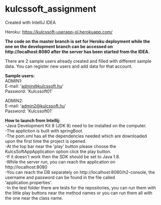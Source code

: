 # kulcssoft_assignment

Created with IntelliJ IDEA<br>

Heroku: https://kulcssoft-userapp-ol.herokuapp.com/<br>

**The code on the master branch is set for Heroku deployment while the one on the development branch can be accessed on http://localhost:8080 after the server has been started from the IDEA.**

There are 2 sample users already created and filled with different sample data. You can register new users and add data for that account.

**Sample users:**<br>
ADMIN1:<br>
E-mail: 'admin@kulcssoft.hu'<br>
Password: 'Kulcssoft01'<br>

ADMIN2:<br>
E-mail: 'admin2@kulcssoft.hu'<br>
Password: 'Kulcssoft01'<br>

**How to launch from Intellij:**<br>
-Java Development Kit 8 (JDK 8) need to be installed on the computer.<br>
-The appliction is built with springBoot.<br>
-The pom.xml has all the dependencies needed which are downloaded upon the first time the project is opened.<br>
-At the top bar near the 'play' button please choose the KulcsSoftAppApplication option click the play button.<br>
-If it doesn't work then the SDK should be set to Java 1.8.<br>
-While the server run, you can reach the application on http://localhost:8080<br>
-You can reach the DB separately on http://localhost:8080/h2-console, the username and password can be found in the file called 'application.properties'.<br>
-In the test folder there are tests for the repositories, you can run them with the little play buttons near the method names or you can run them all with the one near the class name.<br>
